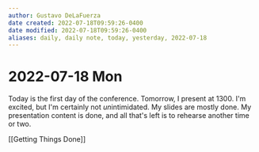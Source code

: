 ```yaml
---
author: Gustavo DeLaFuerza
date created: 2022-07-18T09:59:26-0400
date modified: 2022-07-18T09:59:26-0400
aliases: daily, daily note, today, yesterday, 2022-07-18
---
```


# 2022-07-18 Mon

Today is the first day of the conference. Tomorrow, I present at 1300. I'm excited, but I'm certainly not *un*intimidated. My slides are mostly done. My presentation content is done, and all that's left is to rehearse another time or two.

[[Getting Things Done]]